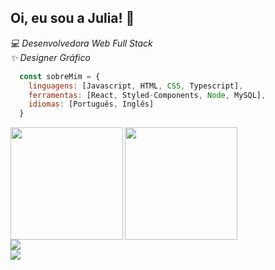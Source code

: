 <h2>Oi, eu sou a Julia! 🌟</h2>

<div><p><em>💻 Desenvolvedora Web Full Stack <br /> ✨ Designer Gráfico</p></em></div>

```javascript
  const sobreMim = {
    linguagens: [Javascript, HTML, CSS, Typescript],
    ferramentas: [React, Styled-Components, Node, MySQL],
    idiomas: [Português, Inglês]
  }
```

  <img align="left" height="180em" src="https://github-readme-stats.vercel.app/api?username=juliacortez&show_icons=true&theme=calm&include_all_commits=true&count_private=true"/>
 <img height="180em" src="https://github-readme-stats.vercel.app/api/top-langs/?username=juliacortez&layout=compact&theme=calm" />
 
  
<div> 
  <a href="https://www.linkedin.com/in/juliacortez-98/" target="_blank"><img src="https://img.shields.io/badge/LinkedIn-0077B5?style=for-the-badge&logo=linkedin&logoColor=white" target="_blank"></a><br />
  <a href="mailto:juliacortez984@gmail.com"><img src="https://img.shields.io/badge/Gmail-D14836?style=for-the-badge&logo=gmail&logoColor=white" target="_blank"></a>
 </div>
  
